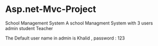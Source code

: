 # Asp.net-Mvc-Project
School Management System
A school Managment System with 3 users admin student Teacher 

The Default user name in admin is
Khalid , password : 123
